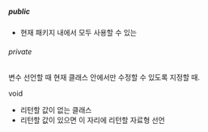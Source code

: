 ##### public 
- 현재 패키지 내에서 모두 사용할 수 있는

###### private
변수 선언할 때 현재 클래스 안에서만 수정할 수 있도록 지정할 때.

void
- 리턴할 값이 없는 클래스
- 리턴할 값이 있으면 이 자리에 리턴할 자료형 선언

